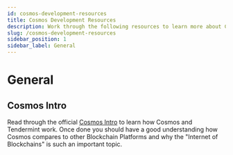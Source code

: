 ```yaml
---
id: cosmos-development-resources
title: Cosmos Development Resources
description: Work through the following resources to learn more about Cosmos and Tendermint.
slug: /cosmos-development-resources
sidebar_position: 1
sidebar_label: General
---
```


# General

## Cosmos Intro

Read through the official [Cosmos Intro](https://v1.cosmos.network/intro) to learn how Cosmos and Tendermint work. Once done you should have a good understanding how Cosmos compares to other Blockchain Platforms and why the "Internet of Blockchains" is such an important topic.
